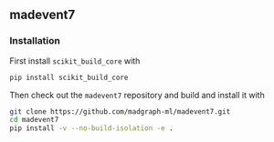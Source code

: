 ## madevent7

### Installation

First install `scikit_build_core` with

```sh
pip install scikit_build_core
```

Then check out the `madevent7` repository and build and install it with

```sh
git clone https://github.com/madgraph-ml/madevent7.git
cd madevent7
pip install -v --no-build-isolation -e .
```
